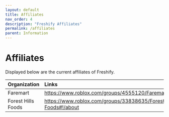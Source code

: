 ```yaml
---
layout: default
title: Affiliates
nav_order: 4
description: "Freshify Affiliates"
permalink: /affiliates
parent: Information
---
```


# Affiliates
Displayed below are the current affiliates of Freshify.

| Organization        | Links         | Representative |
|:-------------|:------------------|:------|
| Faremart           | https://www.roblox.com/groups/4555120/Faremart#!/about | tormewnt |
| Forest Hills Foods | https://www.roblox.com/groups/33838635/Forest-Hills-Foods#!/about | tormewnt  |

